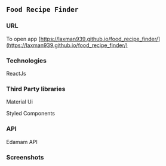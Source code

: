 ## `Food Recipe Finder`

### URL
To open app 
[https://laxman939.github.io/food_recipe_finder/](https://laxman939.github.io/food_recipe_finder/)

### Technologies
ReactJs

### Third Party libraries
Material Ui 

Styled Components

### API
Edamam API

### Screenshots
